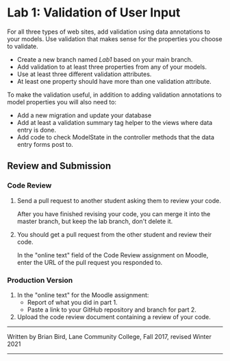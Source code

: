 # Lab 1: Validation of User Input

For all three types of web sites, add validation using data annotations to your models. Use validation that makes sense for the properties you choose to validate.

-   Create a new branch named *Lab1* based on your main branch.
-   Add validation to at least three properties from any of your models.
-   Use at least three different validation attributes.
-   At least one property should have more than one validation attribute.

To make the validation useful, in addition to adding validation annotations to model properties you will also need to:

- Add a new migration and update your database
- Add at least a validation summary tag helper to the views where data entry is done.
- Add code to check ModelState in the controller methods that the data entry forms post to.



## Review and Submission

### Code Review

1. Send a pull request to another student asking them to review your code.

   After you have finished revising your code, you can merge it into the master branch, but keep the lab branch, don't delete it.

2. You should get a pull request from the other student and review their code.

   In the "online text" field of the Code Review assignment on Moodle, enter the URL of the pull request you responded to.

### Production Version

1.  In the "online text" for the Moodle assignment:
    - Report of what you did in part 1.
    - Paste a link to your GitHub repository and branch for part 2.
2.  Upload the code review document containing a review of your code.



------

Written by Brian Bird, Lane Community College, Fall 2017, revised Winter 2021

------

